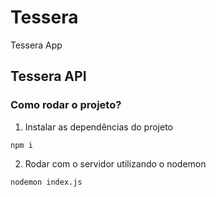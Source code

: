 # Tessera
Tessera App

## Tessera API

### Como rodar o projeto?

1. Instalar as dependências do projeto
```
npm i
```

2. Rodar com o servidor utilizando o nodemon

```
nodemon index.js
```